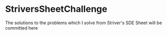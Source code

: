 # StriversSheetChallenge
The solutions to the problems which I solve from Striver's SDE Sheet will be committed here
